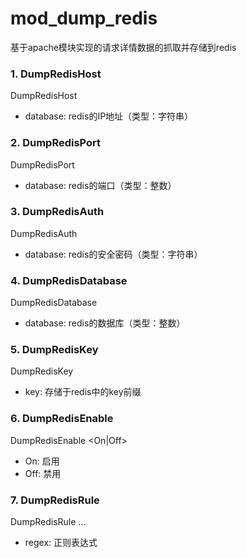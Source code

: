 # mod_dump_redis
基于apache模块实现的请求详情数据的抓取并存储到redis

### 1. DumpRedisHost
DumpRedisHost <ipaddr>

* database: redis的IP地址（类型：字符串）

### 2. DumpRedisPort
DumpRedisPort <port>

* database: redis的端口（类型：整数）

### 3. DumpRedisAuth
DumpRedisAuth <password>

* database: redis的安全密码（类型：字符串）

### 4. DumpRedisDatabase
DumpRedisDatabase <database>

* database: redis的数据库（类型：整数）

### 5. DumpRedisKey
DumpRedisKey <key>

* key: 存储于redis中的key前缀

### 6. DumpRedisEnable
DumpRedisEnable <On|Off>

* On: 启用
* Off: 禁用

### 7. DumpRedisRule
DumpRedisRule <regex>...

* regex: 正则表达式

